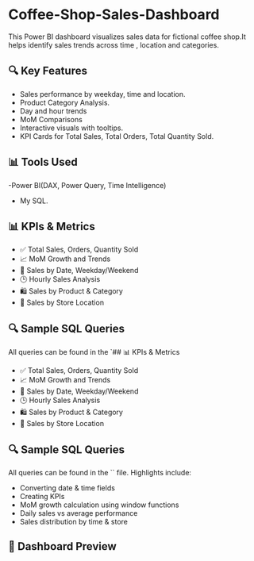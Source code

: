 # Coffee-Shop-Sales-Dashboard
This Power BI dashboard visualizes sales data for fictional coffee shop.It helps identify sales trends across time , location and categories.

## 🔍 Key Features ##

- Sales performance by weekday, time and location.
- Product Category Analysis.
- Day and hour trends
- MoM Comparisons
- Interactive visuals with tooltips.
- KPI Cards for Total Sales, Total Orders, Total Quantity Sold.

## 📊 Tools Used ##

-Power BI(DAX, Power Query, Time Intelligence)
- My SQL.

## 📊 KPIs & Metrics

- ✅ Total Sales, Orders, Quantity Sold
- 📈 MoM Growth and Trends
- 📅 Sales by Date, Weekday/Weekend
- 🕒 Hourly Sales Analysis
- 🛍️ Sales by Product & Category
- 🏪 Sales by Store Location

## 🔍 Sample SQL Queries

All queries can be found in the `## 📊 KPIs & Metrics

- ✅ Total Sales, Orders, Quantity Sold
- 📈 MoM Growth and Trends
- 📅 Sales by Date, Weekday/Weekend
- 🕒 Hourly Sales Analysis
- 🛍️ Sales by Product & Category
- 🏪 Sales by Store Location

## 🔍 Sample SQL Queries

All queries can be found in the `` file. Highlights include:

- Converting date & time fields
- Creating KPIs
- MoM growth calculation using window functions
- Daily sales vs average performance
- Sales distribution by time & store

## 📸 Dashboard Preview

